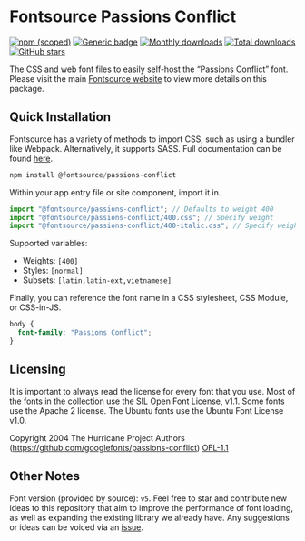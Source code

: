 # Fontsource Passions Conflict

[![npm (scoped)](https://img.shields.io/npm/v/@fontsource/passions-conflict?color=brightgreen)](https://www.npmjs.com/package/@fontsource/passions-conflict) [![Generic badge](https://img.shields.io/badge/fontsource-passing-brightgreen)](https://github.com/fontsource/fontsource) [![Monthly downloads](https://badgen.net/npm/dm/@fontsource/passions-conflict)](https://github.com/fontsource/fontsource) [![Total downloads](https://badgen.net/npm/dt/@fontsource/passions-conflict)](https://github.com/fontsource/fontsource) [![GitHub stars](https://img.shields.io/github/stars/fontsource/fontsource.svg?style=social&label=Star)](https://github.com/fontsource/fontsource/stargazers)

The CSS and web font files to easily self-host the “Passions Conflict” font. Please visit the main [Fontsource website](https://fontsource.org/fonts/passions-conflict) to view more details on this package.

## Quick Installation

Fontsource has a variety of methods to import CSS, such as using a bundler like Webpack. Alternatively, it supports SASS. Full documentation can be found [here](https://fontsource.org/docs/getting-started/introduction).

```javascript
npm install @fontsource/passions-conflict
```

Within your app entry file or site component, import it in.

```javascript
import "@fontsource/passions-conflict"; // Defaults to weight 400
import "@fontsource/passions-conflict/400.css"; // Specify weight
import "@fontsource/passions-conflict/400-italic.css"; // Specify weight and style

```

Supported variables:
- Weights: `[400]`
- Styles: `[normal]`
- Subsets: `[latin,latin-ext,vietnamese]`

Finally, you can reference the font name in a CSS stylesheet, CSS Module, or CSS-in-JS.

```css
body {
  font-family: "Passions Conflict";
}
```

## Licensing
It is important to always read the license for every font that you use.
Most of the fonts in the collection use the SIL Open Font License, v1.1. Some fonts use the Apache 2 license. The Ubuntu fonts use the Ubuntu Font License v1.0.

Copyright 2004 The Hurricane Project Authors (https://github.com/googlefonts/passions-conflict)
[OFL-1.1](http://scripts.sil.org/OFL)

## Other Notes
Font version (provided by source): `v5`.
Feel free to star and contribute new ideas to this repository that aim to improve the performance of font loading, as well as expanding the existing library we already have. Any suggestions or ideas can be voiced via an [issue](https://github.com/fontsource/fontsource/issues).